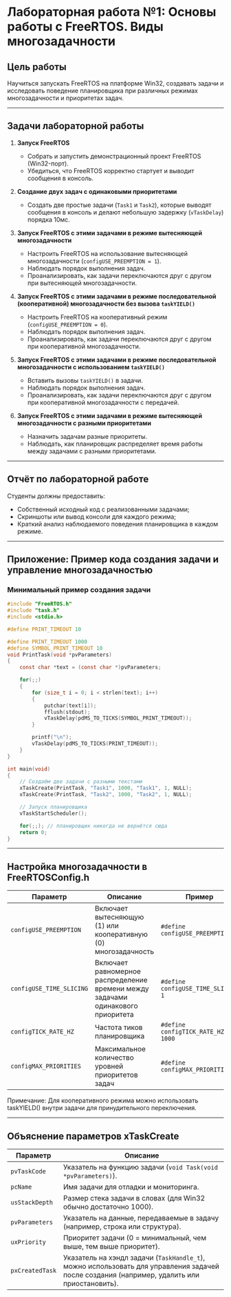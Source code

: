 # Лабораторная работа №1: Основы работы с FreeRTOS. Виды многозадачности

## Цель работы

Научиться запускать FreeRTOS на платформе Win32, создавать задачи и исследовать поведение планировщика при различных режимах многозадачности и приоритетах задач.

---

## Задачи лабораторной работы

1. **Запуск FreeRTOS**  
   - Собрать и запустить демонстрационный проект FreeRTOS (Win32-порт).  
   - Убедиться, что FreeRTOS корректно стартует и выводит сообщения в консоль.

2. **Создание двух задач с одинаковыми приоритетами**  
   - Создать две простые задачи (`Task1` и `Task2`), которые выводят сообщения в консоль и делают небольшую задержку (`vTaskDelay`) порядка 10мс.

3. **Запуск FreeRTOS с этими задачами в режиме вытесняющей многозадачности**  

   - Настроить FreeRTOS на использование вытесняющей многозадачности (`configUSE_PREEMPTION = 1`).  
   - Наблюдать порядок выполнения задач.
   - Проанализировать, как задачи переключаются друг с другом при вытесняющей многозадачности.

4. **Запуск FreeRTOS с этими задачами в режиме последовательной (кооперативной) многозадачности без вызова `taskYIELD()`**  

   - Настроить FreeRTOS на кооперативный режим (`configUSE_PREEMPTION = 0`).  
   - Наблюдать порядок выполнения задач.
   - Проанализировать, как задачи переключаются друг с другом при кооперативной многозадачности.

5. **Запуск FreeRTOS с этими задачами в режиме последовательной многозадачности с использованием `taskYIELD()`**  
   - Вставить вызовы `taskYIELD()` в задачи.  
   - Наблюдать порядок выполнения задач.
   - Проанализировать, как задачи переключаются друг с другом при кооперативной многозадачности с передачей.

6. **Запуск FreeRTOS с этими задачами в режиме вытесняющей многозадачности с разными приоритетами**  
   - Назначить задачам разные приоритеты.  
   - Наблюдать, как планировщик распределяет время работы между задачами с разными приоритетами.

---

## Отчёт по лабораторной работе

Студенты должны предоставить:

- Собственный исходный код с реализованными задачами;
- Скриншоты или вывод консоли для каждого режима;
- Краткий анализ наблюдаемого поведения планировщика в каждом режиме.

---

## Приложение: Пример кода создания задачи и управление многозадачностью

### Минимальный пример создания задачи
```c
#include "FreeRTOS.h"
#include "task.h"
#include <stdio.h>

#define PRINT_TIMEOUT 10

#define PRINT_TIMEOUT 1000
#define SYMBOL_PRINT_TIMEOUT 10
void PrintTask(void *pvParameters)
{
    const char *text = (const char *)pvParameters;

    for(;;)
    {
        for (size_t i = 0; i < strlen(text); i++)
        {
            putchar(text[i]);
            fflush(stdout);
            vTaskDelay(pdMS_TO_TICKS(SYMBOL_PRINT_TIMEOUT)); 
        }

        printf("\n");
        vTaskDelay(pdMS_TO_TICKS(PRINT_TIMEOUT));
    }
}

int main(void)
{
    // Создаём две задачи с разными текстами
    xTaskCreate(PrintTask, "Task1", 1000, "Task1", 1, NULL);
    xTaskCreate(PrintTask, "Task2", 1000, "Task2", 1, NULL);

    // Запуск планировщика
    vTaskStartScheduler();

    for(;;); // планировщик никогда не вернётся сюда
    return 0;
}
```
---
## Настройка многозадачности в FreeRTOSConfig.h

| Параметр                 | Описание                                                                         | Пример                             |
| ------------------------ | -------------------------------------------------------------------------------- | ---------------------------------- |
| `configUSE_PREEMPTION`   | Включает вытесняющую (1) или кооперативную (0) многозадачность                   | `#define configUSE_PREEMPTION 1`   |
| `configUSE_TIME_SLICING` | Включает равномерное распределение времени между задачами одинакового приоритета | `#define configUSE_TIME_SLICING 1` |
| `configTICK_RATE_HZ`     | Частота тиков планировщика                                                       | `#define configTICK_RATE_HZ 1000`  |
| `configMAX_PRIORITIES`   | Максимальное количество уровней приоритетов задач                                | `#define configMAX_PRIORITIES 5`   |

Примечание: Для кооперативного режима можно использовать taskYIELD() внутри задачи для принудительного переключения.

---

## Объяснение параметров xTaskCreate

| Параметр        | Описание                                                                                                                                    |
| --------------- | ------------------------------------------------------------------------------------------------------------------------------------------- |
| `pvTaskCode`    | Указатель на функцию задачи (`void Task(void *pvParameters)`).                                                                              |
| `pcName`        | Имя задачи для отладки и мониторинга.                                                                                                       |
| `usStackDepth`  | Размер стека задачи в словах (для Win32 обычно достаточно 1000).                                                                            |
| `pvParameters`  | Указатель на данные, передаваемые в задачу (например, строка или структура).                                                                |
| `uxPriority`    | Приоритет задачи (0 = минимальный, чем выше, тем выше приоритет).                                                                           |
| `pxCreatedTask` | Указатель на хэндл задачи (`TaskHandle_t`), можно использовать для управления задачей после создания (например, удалить или приостановить). |
